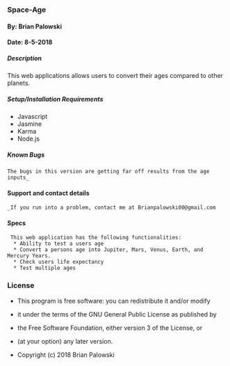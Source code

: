 ### Space-Age

#### By: Brian Palowski
#### Date: 8-5-2018

##### Description
This web applications allows users to convert their ages compared to other planets.

##### Setup/Installation Requirements
* Javascript
* Jasmine
* Karma
* Node.js
##### Known Bugs
```
The bugs in this version are getting far off results from the age inputs_
```
#### Support and contact details
```
_If you run into a problem, contact me at Brianpalowski00@gmail.com
```
#### Specs
```
 This web application has the following functionalities:
  * Ability to test a users age
  * Convert a persons age into Jupiter, Mars, Venus, Earth, and Mercury Years.
  * Check users life expectancy
  * Test multiple ages
```
### License
* This program is free software: you can redistribute it and/or modify
* it under the terms of the GNU General Public License as published by
* the Free Software Foundation, either version 3 of the License, or
* (at your option) any later version.



* Copyright (c) 2018 Brian Palowski
